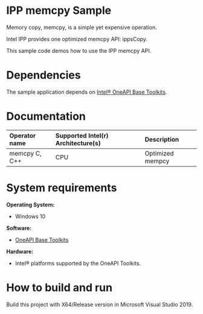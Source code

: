 # IPP memcpy Sample
Memory copy, memcpy, is a simple yet expensive operation.

Intel IPP provides one optimized memcpy API: ippsCopy.

This sample code demos how to use the IPP memcpy API.

# Dependencies
The sample application depends on [Intel® OneAPI Base Toolkits](https://www.intel.com/content/www/us/en/developer/tools/oneapi/toolkits.html).

# Documentation
| Operator name                             | Supported Intel(r) Architecture(s) | Description
|:---                                       |:---                                |:---
| memcpy C, C++                             |   CPU                              | Optimized mempcy
# System requirements

**Operating System:**
* Windows 10

**Software:**
* [OneAPI Base Toolkits](https://www.intel.com/content/www/us/en/developer/tools/oneapi/toolkits.html)

**Hardware:**
* Intel® platforms supported by the OneAPI Toolkits.

# How to build and run
Build this project with X64/Release version in Microsoft Visual Studio 2019.
